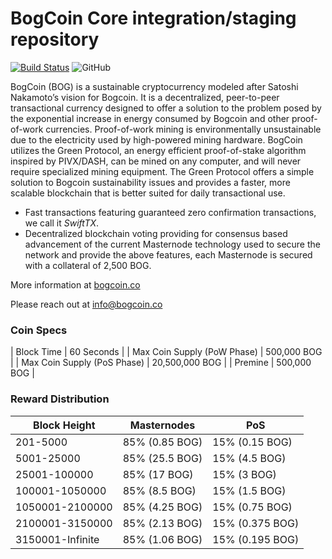 BogCoin Core integration/staging repository
=================================================
[![Build Status](https://travis-ci.org/bogcoin/bogcoin.svg?branch=master)](https://travis-ci.org/bogcoin/bogcoin) ![GitHub](https://img.shields.io/github/license/mashape/apistatus.svg)

BogCoin (BOG) is a sustainable cryptocurrency modeled after Satoshi Nakamoto’s vision for Bogcoin. It is a decentralized, peer-to-peer transactional currency designed to offer a solution to the problem posed by the exponential increase in energy consumed by Bogcoin and other proof-of-work currencies. Proof-of-work mining is environmentally unsustainable due to the electricity used by high-powered mining hardware. BogCoin utilizes the Green Protocol, an energy efficient proof-of-stake algorithm inspired by PIVX/DASH, can be mined on any computer, and will never require specialized mining equipment. The Green Protocol offers a simple solution to Bogcoin sustainability issues and provides a faster, more scalable blockchain that is better suited for daily transactional use.

- Fast transactions featuring guaranteed zero confirmation transactions, we call it _SwiftTX_.
- Decentralized blockchain voting providing for consensus based advancement of the current Masternode
  technology used to secure the network and provide the above features, each Masternode is secured
  with a collateral of 2,500 BOG.

More information at [bogcoin.co](http://www.bogcoin.co)

Please reach out at info@bogcoin.co

### Coin Specs
| Block Time                  | 60 Seconds      |
| Max Coin Supply (PoW Phase) | 500,000 BOG    |
| Max Coin Supply (PoS Phase) | 20,500,000 BOG |
| Premine                     | 500,000 BOG    |

### Reward Distribution

| **Block Height** | **Masternodes**  | **PoS**          |
|------------------|------------------|------------------|
| 201-5000         | 85% (0.85 BOG)  | 15% (0.15 BOG)   |
| 5001-25000       | 85% (25.5 BOG)  | 15% (4.5 BOG)     |
| 25001-100000     | 85% (17 BOG)    | 15% (3 BOG)     |
| 100001-1050000   | 85% (8.5 BOG)   | 15% (1.5 BOG)     |
| 1050001-2100000  | 85% (4.25 BOG)  | 15% (0.75 BOG)   |
| 2100001-3150000  | 85% (2.13 BOG)  | 15% (0.375 BOG)  |
| 3150001-Infinite | 85% (1.06 BOG)  | 15% (0.195 BOG)  |

